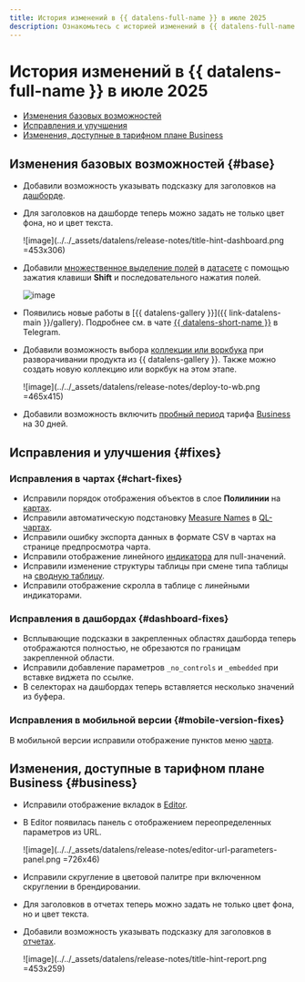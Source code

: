 ```yaml
---
title: История изменений в {{ datalens-full-name }} в июле 2025
description: Ознакомьтесь с историей изменений в {{ datalens-full-name }} за июль 2025.
---
```


# История изменений в {{ datalens-full-name }} в июле 2025

* [Изменения базовых возможностей](#base)
* [Исправления и улучшения](#fixes)
* [Изменения, доступные в тарифном плане Business](#business)

## Изменения базовых возможностей {#base}

* Добавили возможность указывать подсказку для заголовков на [дашборде](../operations/dashboard/add-title.md).
* Для заголовков на дашборде теперь можно задать не только цвет фона, но и цвет текста.

  ![image](../../_assets/datalens/release-notes/title-hint-dashboard.png =453x306)

* Добавили [множественное выделение полей](../dataset/create-dataset.md#bulk-changes) в [датасете](../dataset/index.md) с помощью зажатия клавиши **Shift** и последовательного нажатия полей.

  ![image](../../_assets/datalens/release-notes/fields-multiselect.png)


* Появились новые работы в [{{ datalens-gallery }}]({{ link-datalens-main }}/gallery). Подробнее см. в чате [{{ datalens-short-name }}](https://t.me/YandexDataLens/28631/136577) в Telegram.
* Добавили возможность выбора [коллекции или воркбука](../workbooks-collections/index.md) при разворачивании продукта из {{ datalens-gallery }}. Также можно создать новую коллекцию или воркбук на этом этапе.

  ![image](../../_assets/datalens/release-notes/deploy-to-wb.png =465x415)

* Добавили возможность включить [пробный период](../pricing.md#prices) тарифа [Business](../concepts/service-plans-comparison.md) на 30 дней.


## Исправления и улучшения {#fixes}

### Исправления в чартах {#chart-fixes}

* Исправили порядок отображения объектов в слое **Полилинии** на [картах](../visualization-ref/polyline-map-chart.md).
* Исправили автоматическую подстановку [Measure Names](../concepts/chart/measure-values.md) в [QL-чартах](../concepts/chart/ql-charts.md).
* Исправили ошибку экспорта данных в формате CSV в чартах на странице предпросмотра чарта.
* Исправили отображение линейного [индикатора](../visualization-ref/indicator-chart.md) для null-значений.
* Исправили изменение структуры таблицы при смене типа таблицы на [сводную таблицу](../../datalens/visualization-ref/pivot-table-chart.md).
* Исправили отображение скролла в таблице с линейными индикаторами.


### Исправления в дашбордах {#dashboard-fixes}

* Всплывающие подсказки в закрепленных областях дашборда теперь отображаются полностью, не обрезаются по границам закрепленной области.
* Исправили добавление параметров `_no_controls` и `_embedded` при вставке виджета по ссылке.
* В селекторах на дашбордах теперь вставляется несколько значений из буфера.



### Исправления в мобильной версии {#mobile-version-fixes}

В мобильной версии исправили отображение пунктов меню [чарта](../concepts/chart/index.md).


## Изменения, доступные в тарифном плане Business {#business}

* Исправили отображение вкладок в [Editor](../charts/editor/index.md).
* В Editor появилась панель с отображением переопределенных параметров из URL.

  ![image](../../_assets/datalens/release-notes/editor-url-parameters-panel.png =726x46)

* Исправили скругление в цветовой палитре при включенном скруглении в брендировании.
* Для заголовков в отчетах теперь можно задать не только цвет фона, но и цвет текста.
* Добавили возможность указывать подсказку для заголовков в [отчетах](../reports/report-operations.md#report-widget-settings).

  ![image](../../_assets/datalens/release-notes/title-hint-report.png =453x259)

